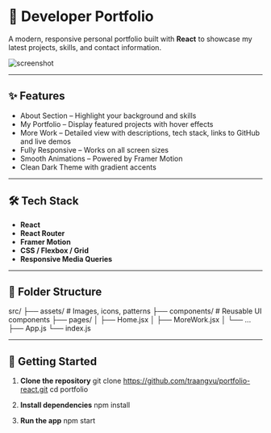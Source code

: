 

# 🚀 Developer Portfolio

A modern, responsive personal portfolio built with **React** to showcase my latest projects, skills, and contact information.

![screenshot](./src/assets/portfolio_project.png)

---

## ✨ Features

- About Section – Highlight your background and skills
- My Portfolio – Display featured projects with hover effects
- More Work – Detailed view with descriptions, tech stack, links to GitHub and live demos
- Fully Responsive – Works on all screen sizes
- Smooth Animations – Powered by Framer Motion
- Clean Dark Theme with gradient accents

---

## 🛠️ Tech Stack

- **React**
- **React Router**
- **Framer Motion**
- **CSS / Flexbox / Grid**
- **Responsive Media Queries**

---

## 📂 Folder Structure

src/ ├── assets/ # Images, icons, patterns ├── components/ # Reusable UI components ├── pages/ │ ├── Home.jsx │ ├── MoreWork.jsx │ └── ... ├── App.js └── index.js


---

## 🚧 Getting Started

1. **Clone the repository**
git clone https://github.com/traangvu/portfolio-react.git
cd portfolio

2. **Install dependencies**
npm install

3. **Run the app**
npm start



